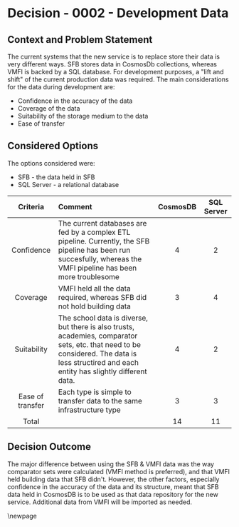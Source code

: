 # Decision - 0002 - Development Data

## Context and Problem Statement

The current systems that the new service is to replace store their data is very different ways. SFB stores data in CosmosDb collections, whereas VMFI is backed by a SQL database. For development purposes, a "lift and shift" of the current production data was required. The main considerations for the data during development are:

* Confidence in the accuracy of the data
* Coverage of the data
* Suitability of the storage medium to the data
* Ease of transfer

## Considered Options

The options considered were:

* SFB - the data held in SFB
* SQL Server - a relational database

| Criteria | Comment | CosmosDB | SQL Server |
|:--------:|:----------------|:--:|:--:|
| Confidence | The current databases are fed by a complex ETL pipeline. Currently, the SFB pipeline has been run succesfully, whereas the VMFI pipeline has been more troublesome | 4 | 2 |
| Coverage | VMFI held all the data required, whereas SFB did not hold building data | 3 | 4|
| Suitability | The school data is diverse, but there is also trusts, academies, comparator sets, etc. that need to be considered. The data is less structired and each entity has slightly different data. | 4 | 2|
| Ease of transfer | Each type is simple to transfer data to the same infrastructure type | 3 | 3 |
|Total||14|11|

## Decision Outcome

The major difference between using the SFB & VMFI data was the way comparator sets were calculated (VMFI method is preferred), and that VMFI held building data that SFB didn't. However, the other factors, especially confidence in the accuracy of the data and its structure, meant that SFB data held in CosmosDB is to be used as that data repository for the new service. Additional data from VMFI will be imported as needed.

<!-- Leave the rest of this page blank -->
\newpage
